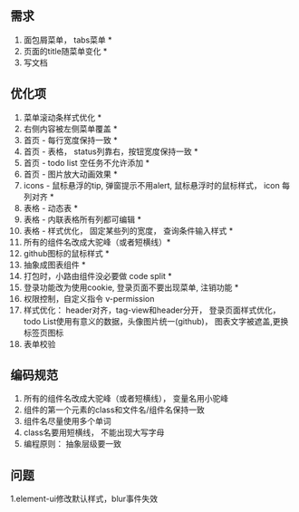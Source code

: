 ## 需求

1. 面包屑菜单， tabs菜单 *
2. 页面的title随菜单变化 *
3. 写文档

## 优化项

1. 菜单滚动条样式优化 *
2. 右侧内容被左侧菜单覆盖 *
3. 首页 - 每行宽度保持一致 *
4. 首页 - 表格， status列靠右，按钮宽度保持一致 *
5. 首页 - todo list 空任务不允许添加  *
6. 首页 - 图片放大动画效果 *
7. icons - 鼠标悬浮的tip, 弹窗提示不用alert, 鼠标悬浮时的鼠标样式， icon 每列对齐 *
8. 表格 - 动态表 *
9. 表格 - 内联表格所有列都可编辑 *
10. 表格 - 样式优化， 固定某些列的宽度， 查询条件输入样式 *
11. 所有的组件名改成大驼峰（或者短横线）*
12. github图标的鼠标样式 *
13. 抽象成图表组件 *
14. 打包时，小路由组件没必要做 code split *
15. 登录功能改为使用cookie, 登录页面不要出现菜单, 注销功能 *
16. 权限控制，自定义指令 v-permission
17. 样式优化： header对齐，tag-view和header分开， 登录页面样式优化， todo List使用有意义的数据，头像图片统一(github)， 图表文字被遮盖,更换标签页图标
18. 表单校验

## 编码规范

1. 所有的组件名改成大驼峰（或者短横线）， 变量名用小驼峰
2. 组件的第一个元素的class和文件名/组件名保持一致
3. 组件名尽量使用多个单词
4. class名要用短横线， 不能出现大写字母
5. 编程原则： 抽象层级要一致


## 问题
1.element-ui修改默认样式，blur事件失效


